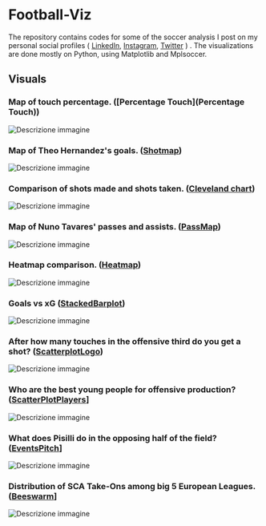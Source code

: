 # Football-Viz

The repository contains codes for some of the soccer analysis I post on my personal social profiles ( [LinkedIn](https://www.linkedin.com/in/alfonso-marino-a5411b2b8/), [Instagram](https://www.instagram.com/romperelalinea/), [Twitter](https://x.com/AlfoMarino0975) )
. The visualizations are done mostly on Python, using Matplotlib and Mplsoccer.

## Visuals

### Map of touch percentage. ([Percentage Touch](Percentage Touch))
![Descrizione immagine](Shotmap/figures/theo_shot_plot.png)

### Map of Theo Hernandez's goals. ([Shotmap](Shotmap))
![Descrizione immagine](Shotmap/figures/theo_shot_plot.png)


### Comparison of shots made and shots taken. ([Cleveland chart](ClevelandChart))
![Descrizione immagine](ClevelandChart/figures/cleveland_assist.png)

### Map of Nuno Tavares' passes and assists. ([PassMap](PassMap))
![Descrizione immagine](PassMap/figures/pitch_nuno.png)


### Heatmap comparison. ([Heatmap](Heatmap))
![Descrizione immagine](Heatmap/figures/heatmap_touch.png)


### Goals vs xG ([StackedBarplot](StackedBarplot))
![Descrizione immagine](StackedBarplot/figures/barplotxg.png)


### After how many touches in the offensive third do you get a shot? ([ScatterplotLogo](SCatterplotLogo))
![Descrizione immagine](SCatterplotLogo/figures/scatter_tiri.png)


### Who are the best young people for offensive production? ([ScatterPlotPlayers](ScatterPlotPlayers)]
![Descrizione immagine](ScatterPlotPlayers/figures/scatterplot_pisilli.png)


### What does Pisilli do in the opposing half of the field? ([EventsPitch](EventsPitch)]
![Descrizione immagine](EventsPitch/figures/pisilli3rd.png)


### Distribution of SCA Take-Ons among big 5 European Leagues. ([Beeswarm](Beeswarm)]
![Descrizione immagine](Beeswarm/figures/beeswarm_sca.png)






